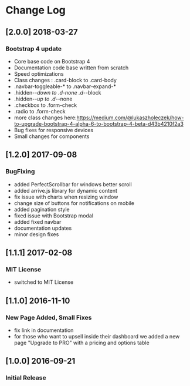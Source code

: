 # Change Log

## [2.0.0] 2018-03-27
### Bootstrap 4 update
- Core base code on Bootstrap 4
- Documentation code base written from scratch
- Speed optimizations
- Class changes : .card-block to .card-body
- .navbar-toggleable-* to .navbar-expand-*
- .hidden-*-down to .d-none .d-*-block
- .hidden-*-up to .d-*-none
- .checkbox to .form-check
- .radio to .form-check
- more class changes here:https://medium.com/@lukaszholeczek/how-to-upgrade-bootstrap-4-alpha-6-to-bootstrap-4-beta-d43b4210f2a3
- Bug fixes for responsive devices
- Small changes for components

## [1.2.0] 2017-09-08
### BugFixing
- added PerfectScrollbar for windows better scroll
- added arrive.js library for dynamic content
- fix issue with charts when resizing window
- change size of buttons for notifications on mobile
- added pagination style
- fixed issue with Bootstrap modal
- added fixed navbar
- documentation updates
- minor design fixes

## [1.1.1] 2017-02-08
### MIT License
- switched to MIT License

## [1.1.0] 2016-11-10
### New Page Added, Small Fixes
- fix link in documentation
- for those who want to upsell inside their dashboard we added a new page "Upgrade to PRO" with a pricing and options table

## [1.0.0] 2016-09-21
### Initial Release
